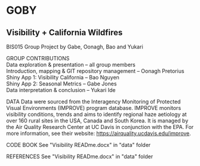 # GOBY
## Visibility + California Wildfires
BIS015 Group Project by Gabe, Oonagh, Bao and Yukari

GROUP CONTRIBUTIONS  
Data exploration & presentation – all group members  
Introduction, mapping & GIT repository management – Oonagh Pretorius  
Shiny App 1: Visibility California – Bao Nguyen  
Shiny App 2: Seasonal Metrics – Gabe Jones  
Data interpretation & conclusion – Yukari Ide
	
DATA
Data were sourced from the Interagency Monitoring of Protected Visual Environments (IMPROVE) program database. IMPROVE monitors visibility conditions, trends and aims to identify regional haze aetiology at over 160 rural sites in the USA, Canada and South Korea. It is managed by the Air Quality Research Center at UC Davis in conjunction with the EPA. For more information, see their website: https://airquality.ucdavis.edu/improve.

CODE BOOK
See "Visibility READme.docx" in "data" folder

REFERENCES
See "Visibility READme.docx" in "data" folder
